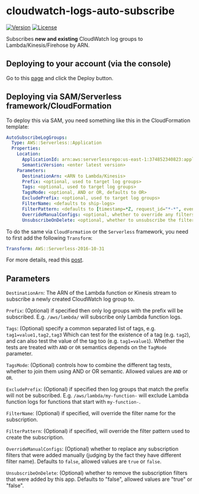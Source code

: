 # cloudwatch-logs-auto-subscribe

[![Version](https://img.shields.io/badge/semver-1.8.0-blue)](template.yml)
[![License](https://img.shields.io/badge/License-Apache%202.0-blue.svg)](LICENSE)

Subscribes **new and existing** CloudWatch log groups to Lambda/Kinesis/Firehose by ARN.

## Deploying to your account (via the console)

Go to this [page](https://serverlessrepo.aws.amazon.com/applications/arn:aws:serverlessrepo:us-east-1:374852340823:applications~auto-subscribe-log-group-to-arn) and click the Deploy button.

## Deploying via SAM/Serverless framework/CloudFormation

To deploy this via SAM, you need something like this in the CloudFormation template:

```yml
AutoSubscribeLogGroups:
  Type: AWS::Serverless::Application
  Properties:
    Location:
      ApplicationId: arn:aws:serverlessrepo:us-east-1:374852340823:applications/auto-subscribe-log-group-to-arn
      SemanticVersion: <enter latest version>
    Parameters:
      DestinationArn: <ARN to Lambda/Kinesis>
      Prefix: <optional, used to target log groups>
      Tags: <optional, used to target log groups>
      TagsMode: <optional, AND or OR, defaults to OR>
      ExcludePrefix: <optional, used to target log groups>
      FilterName: <defaults to ship-logs>
      FilterPattern: <defaults to [timestamp=*Z, request_id="*-*", event]>
      OverrideManualConfigs: <optional, whether to override any filters that are added manually, true or false, defaults to false>
      UnsubscribeOnDelete: <optional, whether to unsubscribe the filters that have been added, true or false, defaults to false>
```

To do the same via `CloudFormation` or the `Serverless` framework, you need to first add the following `Transform`:

```yml
Transform: AWS::Serverless-2016-10-31
```

For more details, read this [post](https://theburningmonk.com/2019/05/how-to-include-serverless-repository-apps-in-serverless-yml/).

## Parameters

`DestinationArn`: The ARN of the Lambda function or Kinesis stream to subscribe a newly created CloudWatch log group to.

`Prefix`: (Optional) if specified then only log groups with the prefix will be subscribed. E.g. `/aws/lambda/` will subscribe only Lambda function logs.

`Tags`: (Optional) specify a common separated list of tags, e.g. `tag1=value1,tag2,tag3` Which can test for the existence of a tag (e.g. `tag2`), and can also test the value of the tag too (e.g. `tag1=value1`). Whether the tests are treated with `AND` or `OR` semantics depends on the `TagMode` parameter.

`TagsMode`: (Optional) controls how to combine the different tag tests, whether to join them using AND or OR semantic. Allowed values are `AND` or `OR`.

`ExcludePrefix`: (Optional) if specified then log groups that match the prefix will not be subscribed. E.g. `/aws/lambda/my-function-` will exclude Lambda function logs for functions that start with `my-function-`.

`FilterName`: (Optional) if specified, will override the filter name for the subscription.

`FilterPattern`: (Optional) if specified, will override the filter pattern used to create the subscription.

`OverrideManualConfigs`: (Optional) whether to replace any subscription filters that were added manually (judging by the fact they have different filter name). Defaults to `false`, allowed values are `true` or `false`.

`UnsubscribeOnDelete`: (Optional) whether to remove the subscription filters that were added by this app. Defaults to "false", allowed values are "true" or "false".

